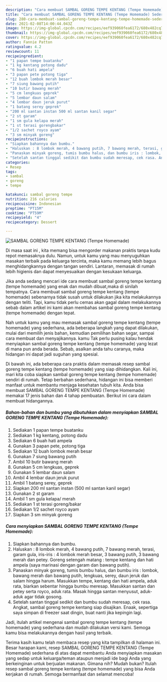 ```yaml
---
description: "Cara membuat SAMBAL GORENG TEMPE KENTANG (Tempe Homemade) Sederhana dan Mudah Dibuat"
title: "Cara membuat SAMBAL GORENG TEMPE KENTANG (Tempe Homemade) Sederhana dan Mudah Dibuat"
slug: 280-cara-membuat-sambal-goreng-tempe-kentang-tempe-homemade-sederhana-dan-mudah-dibuat
date: 2021-02-08T14:00:44.043Z
image: https://img-global.cpcdn.com/recipes/eef939060fea6172/680x482cq70/sambal-goreng-tempe-kentang-tempe-homemade-foto-resep-utama.jpg
thumbnail: https://img-global.cpcdn.com/recipes/eef939060fea6172/680x482cq70/sambal-goreng-tempe-kentang-tempe-homemade-foto-resep-utama.jpg
cover: https://img-global.cpcdn.com/recipes/eef939060fea6172/680x482cq70/sambal-goreng-tempe-kentang-tempe-homemade-foto-resep-utama.jpg
author: Fannie Patton
ratingvalue: 4.2
reviewcount: 11
recipeingredient:
- "1 papan tempe buatanku"
- "1 kg kentang potong dadu"
- "6 buah hati ampela"
- "3 papan pete potong tiga"
- "12 buah lombok merah besar"
- "7 siung bawang putih"
- "10 butir bawang merah"
- "5 cm lengkuas geprek"
- "5 lembar daun salam"
- "4 lembar daun jeruk purut"
- "1 batang serey geprek"
- "200 ml santan instan 500 ml santan kanil segar"
- "2 st garam"
- "1 sm gula kelapa merah"
- "1 st terasi gorengbakar"
- "1/2 sachet royco ayam"
- "3 sm minyak goreng"
recipeinstructions:
- "Siapkan bahannya dan bumbu."
- "Haluskan : 8 lombok merah, 4 bawang putih, 7 bawang merah, terasi, garam gula, iris-iris : 4 lombok merah besar, 3 bawang putih, 3 bawang merah dan petey. Goreng setengah matang : tempe kentang dan hati ampela (saya marinasi dengan garam dan bawang putih)."
- "Panaskan minyak goreng, tumis bumbu halus, dan bumbu iris : lombok, bawang merah dan bawang putih, lengkuas, serey, daun jeruk dan salam hingga harum. Masukkan tempe, kentang dan hati ampela, aduk rata, biarkan sebentar hingga bumbu meresap. Masukkan santan dan petey serta royco, aduk rata. Masak hingga santan menyusut, aduk-aduk agar tidak gosong."
- "Setelah santan tinggal sedikit dan bumbu sudah meresap, cek rasa. Angkat, sambal goreng tempe kentang siap disajikan. Enaak, sepertiga saya simpan di freezer saat dingin, buat nanti jika kepingin lagi."
categories:
- Resep
tags:
- sambal
- goreng
- tempe

katakunci: sambal goreng tempe 
nutrition: 216 calories
recipecuisine: Indonesian
preptime: "PT15M"
cooktime: "PT59M"
recipeyield: "4"
recipecategory: Dessert

---
```



![SAMBAL GORENG TEMPE KENTANG (Tempe Homemade)](https://img-global.cpcdn.com/recipes/eef939060fea6172/680x482cq70/sambal-goreng-tempe-kentang-tempe-homemade-foto-resep-utama.jpg)

Di masa  saat ini , kita memang bisa mengorder makanan praktis tanpa kudu repot memasaknya dulu. Namun, untuk kamu yang mau menyuguhkan masakan terbaik pada keluarga tercinta, maka kamu memang lebih bagus menghidangkannya dengan tangan sendiri. Lantaran, memasak di rumah lebih higienis dan dapat menyesuaikan dengan kesukaan keluarga.

Jika anda sedang mencari ide cara membuat sambal goreng tempe kentang (tempe homemade) yang enak dan mudah dibuat,maka di sinilah tempatnya. Cara membuat sambal goreng tempe kentang (tempe homemade)  sebenarnya tidak susah untuk dilakukan jika kita melakukannya dengan teliti. Tapi, kamu tidak perlu cemas akan gagal dalam melakukannya 
sebab dalam artikel ini kami akan membahas sambal goreng tempe kentang (tempe homemade) dengan tepat.  



Nah untuk kamu yang mau memasak sambal goreng tempe kentang (tempe homemade) yang sederhana, ada beberapa langkah yang dapat dilakukan, mulai dari memilih jenis bahan, kemudian pemilihan bahan segar, sampai cara membuat dan menyajikannya. kamu Tak perlu pusing kalau hendak menyiapkan sambal goreng tempe kentang (tempe homemade) yang lezat di mana pun anda berada. Sebab, asalkan anda  tahu caranya, maka hidangan ini dapat jadi suguhan yang spesial.

Di bawah ini, ada beberapa cara praktis  dalam memasak resep sambal goreng tempe kentang (tempe homemade) yang siap dihidangkan. Kali ini, mari kita coba siapkan sambal goreng tempe kentang (tempe homemade) sendiri di rumah. Tetap berbahan sederhana, hidangan ini bisa memberi manfaat untuk membantu menjaga kesehatan tubuh kita. Anda bisa membuat SAMBAL GORENG TEMPE KENTANG (Tempe Homemade) memakai 17 jenis bahan dan 4 tahap pembuatan. Berikut ini cara dalam membuat hidangannya.

<!--inarticleads1-->

##### Bahan-bahan dan bumbu yang dibutuhkan dalam menyiapkan SAMBAL GORENG TEMPE KENTANG (Tempe Homemade):

1. Sediakan 1 papan tempe buatanku
1. Sediakan 1 kg kentang, potong dadu
1. Sediakan 6 buah hati ampela
1. Gunakan 3 papan pete, potong tiga
1. Sediakan 12 buah lombok merah besar
1. Gunakan 7 siung bawang putih
1. Ambil 10 butir bawang merah
1. Gunakan 5 cm lengkuas, geprek
1. Gunakan 5 lembar daun salam
1. Ambil 4 lembar daun jeruk purut
1. Ambil 1 batang serey, geprek
1. Siapkan 200 ml santan instan (500 ml santan kanil segar)
1. Gunakan 2 st garam
1. Ambil 1 sm gula kelapa/ merah
1. Sediakan 1 st terasi goreng/bakar
1. Sediakan 1/2 sachet royco ayam
1. Siapkan 3 sm minyak goreng




<!--inarticleads2-->

##### Cara menyiapkan SAMBAL GORENG TEMPE KENTANG (Tempe Homemade):

1. Siapkan bahannya dan bumbu.
1. Haluskan : 8 lombok merah, 4 bawang putih, 7 bawang merah, terasi, garam gula, iris-iris : 4 lombok merah besar, 3 bawang putih, 3 bawang merah dan petey. Goreng setengah matang : tempe kentang dan hati ampela (saya marinasi dengan garam dan bawang putih).
1. Panaskan minyak goreng, tumis bumbu halus, dan bumbu iris : lombok, bawang merah dan bawang putih, lengkuas, serey, daun jeruk dan salam hingga harum. Masukkan tempe, kentang dan hati ampela, aduk rata, biarkan sebentar hingga bumbu meresap. Masukkan santan dan petey serta royco, aduk rata. Masak hingga santan menyusut, aduk-aduk agar tidak gosong.
1. Setelah santan tinggal sedikit dan bumbu sudah meresap, cek rasa. Angkat, sambal goreng tempe kentang siap disajikan. Enaak, sepertiga saya simpan di freezer saat dingin, buat nanti jika kepingin lagi.




Jadi, itulah artikel mengenai  sambal goreng tempe kentang (tempe homemade)  yang sederhana dan mudah dilakukan versi kami. Semoga kamu bisa melakukannya dengan hasil yang terbaik. 

Terima kasih kamu telah membaca resep yang kita tampilkan di halaman ini. Besar harapan kami, resep  SAMBAL GORENG TEMPE KENTANG (Tempe Homemade) sederhana di atas dapat membantu Anda menyiapkan masakan yang sedap untuk keluarga/teman ataupun menjadi ide bagi Anda yang berkeinginan untuk berjualan makanan. Gimana nih? Mudah bukan? Itulah resep sambal goreng tempe kentang (tempe homemade) yang bisa Anda kerjakan di rumah. Semoga bermanfaat dan selamat mencoba!

